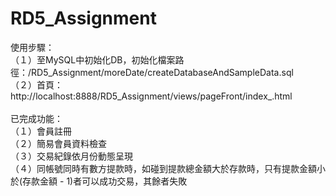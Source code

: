 # RD5_Assignment

使用步驟：<br>
（１）至MySQL中初始化DB，初始化檔案路徑：/RD5_Assignment/moreDate/createDatabaseAndSampleData.sql<br>
（２）首頁：http://localhost:8888/RD5_Assignment/views/pageFront/index_.html<br>
<br>
已完成功能：<br>
（１）會員註冊<br>
（２）簡易會員資料檢查<br>
（３）交易紀錄依月份動態呈現<br>
（４）同帳號同時有數方提款時，如碰到提款總金額大於存款時，只有提款金額小於(存款金額 - 1)者可以成功交易，其餘者失敗<br>
